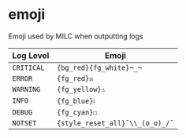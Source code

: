<a name="emoji"></a>
# emoji

Emoji used by MILC when outputting logs

| Log Level | Emoji |
|-----------|-------|
| `CRITICAL` | `{bg_red}{fg_white}¬_¬` |
| `ERROR` | `{fg_red}☒` |
| `WARNING` | `{fg_yellow}⚠` |
| `INFO` | `{fg_blue}ℹ` |
| `DEBUG` | `{fg_cyan}☐` |
| `NOTSET` | `{style_reset_all}¯\\_(o_o)_/¯` |

